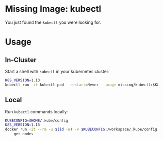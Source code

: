 # Missing Image: kubectl

You just found the `kubectl` you were looking for.

# Usage

## In-Cluster

Start a shell with `kubectl` in your kubernetes cluster:

```bash
K8S_VERSION=1.13
kubectl run -it kubectl-pod --restart=Never --image missimg/kubectl:$K8S_VERSION --command /bin/sh
```

## Local

Run `kubectl` commands locally:

```bash
KUBECONFIG=$HOME/.kube/config
K8S_VERSION=1.13
docker run -it --rm -u $(id -u) -v $KUBECONFIG:/workspace/.kube/config missimg/kubectl:$K8S_VERSION \
    get nodes
```


